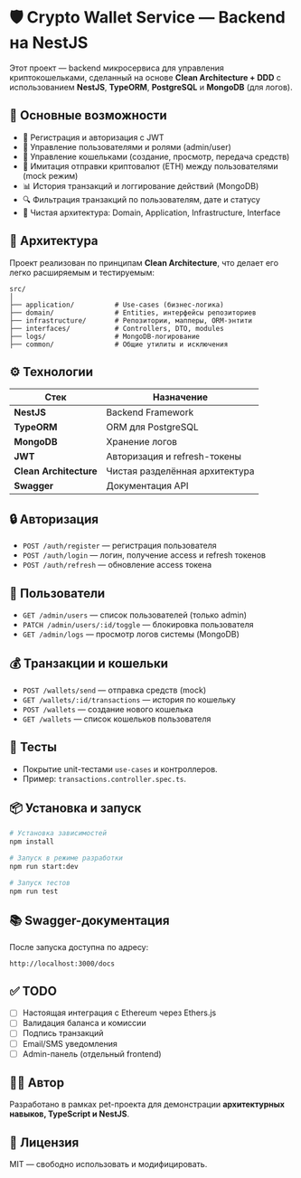 # 🛡 Crypto Wallet Service — Backend на NestJS

Этот проект — backend микросервиса для управления криптокошельками, сделанный на основе **Clean Architecture + DDD** с использованием **NestJS**, **TypeORM**, **PostgreSQL** и **MongoDB** (для логов).

## 🚀 Основные возможности

- 🔐 Регистрация и авторизация с JWT
- 🧾 Управление пользователями и ролями (admin/user)
- 👛 Управление кошельками (создание, просмотр, передача средств)
- 💸 Имитация отправки криптовалют (ETH) между пользователями (mock режим)
- 📊 История транзакций и логгирование действий (MongoDB)
- 🔍 Фильтрация транзакций по пользователям, дате и статусу
- 🧰 Чистая архитектура: Domain, Application, Infrastructure, Interface

## 🧱 Архитектура

Проект реализован по принципам **Clean Architecture**, что делает его легко расширяемым и тестируемым:

```
src/
│
├── application/          # Use-cases (бизнес-логика)
├── domain/               # Entities, интерфейсы репозиториев
├── infrastructure/       # Репозитории, мапперы, ORM-энтити
├── interfaces/           # Controllers, DTO, modules
├── logs/                 # MongoDB-логирование
├── common/               # Общие утилиты и исключения
```

## ⚙️ Технологии

| Стек              | Назначение                            |
|-------------------|----------------------------------------|
| **NestJS**        | Backend Framework                      |
| **TypeORM**       | ORM для PostgreSQL                     |
| **MongoDB**       | Хранение логов                         |
| **JWT**           | Авторизация и refresh-токены          |
| **Clean Architecture** | Чистая разделённая архитектура      |
| **Swagger**       | Документация API                       |

## 🔒 Авторизация

- `POST /auth/register` — регистрация пользователя
- `POST /auth/login` — логин, получение access и refresh токенов
- `POST /auth/refresh` — обновление access токена

## 👤 Пользователи

- `GET /admin/users` — список пользователей (только admin)
- `PATCH /admin/users/:id/toggle` — блокировка пользователя
- `GET /admin/logs` — просмотр логов системы (MongoDB)

## 💰 Транзакции и кошельки

- `POST /wallets/send` — отправка средств (mock)
- `GET /wallets/:id/transactions` — история по кошельку
- `POST /wallets` — создание нового кошелька
- `GET /wallets` — список кошельков пользователя

## 🧪 Тесты

- Покрытие unit-тестами `use-cases` и контроллеров.
- Пример: `transactions.controller.spec.ts`.

## 📦 Установка и запуск

```bash
# Установка зависимостей
npm install

# Запуск в режиме разработки
npm run start:dev

# Запуск тестов
npm run test
```

## 📚 Swagger-документация

После запуска доступна по адресу:

```
http://localhost:3000/docs
```

## ✅ TODO

- [ ] Настоящая интеграция с Ethereum через Ethers.js
- [ ] Валидация баланса и комиссии
- [ ] Подпись транзакций
- [ ] Email/SMS уведомления
- [ ] Admin-панель (отдельный frontend)

## 🧑‍💻 Автор

Разработано в рамках pet-проекта для демонстрации **архитектурных навыков, TypeScript и NestJS**.

## 📄 Лицензия

MIT — свободно использовать и модифицировать.